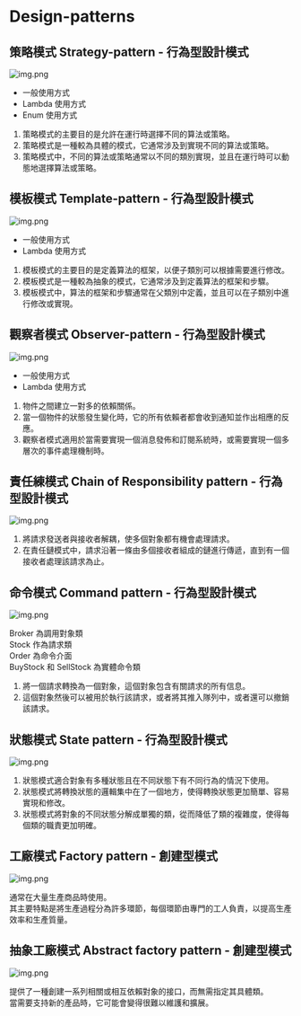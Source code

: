 # Design-patterns

## 策略模式 Strategy-pattern - 行為型設計模式

![img.png](strategy-pattern/images/img.png)

* 一般使用方式
* Lambda 使用方式
* Enum 使用方式

1. 策略模式的主要目的是允許在運行時選擇不同的算法或策略。
2. 策略模式是一種較為具體的模式，它通常涉及到實現不同的算法或策略。
3. 策略模式中，不同的算法或策略通常以不同的類別實現，並且在運行時可以動態地選擇算法或策略。

## 模板模式 Template-pattern - 行為型設計模式

![img.png](template-method/images/img.png)

* 一般使用方式
* Lambda 使用方式

1. 模板模式的主要目的是定義算法的框架，以便子類別可以根據需要進行修改。
2. 模板模式是一種較為抽象的模式，它通常涉及到定義算法的框架和步驟。
3. 模板模式中，算法的框架和步驟通常在父類別中定義，並且可以在子類別中進行修改或實現。

## 觀察者模式 Observer-pattern - 行為型設計模式

![img.png](observer-pattern/images/img.png)

* 一般使用方式
* Lambda 使用方式

1. 物件之間建立一對多的依賴關係。
2. 當一個物件的狀態發生變化時，它的所有依賴者都會收到通知並作出相應的反應。
3. 觀察者模式適用於當需要實現一個消息發佈和訂閱系統時，或需要實現一個多層次的事件處理機制時。

## 責任練模式 Chain of Responsibility pattern - 行為型設計模式

![img.png](chain-of-responsibility-pattern/images/img.png)

1. 將請求發送者與接收者解耦，使多個對象都有機會處理請求。
2. 在責任鏈模式中，請求沿著一條由多個接收者組成的鏈進行傳遞，直到有一個接收者處理該請求為止。

## 命令模式 Command pattern - 行為型設計模式

![img.png](command-pattern/images/img.png)

Broker 為調用對象類  
Stock 作為請求類  
Order 為命令介面  
BuyStock 和 SellStock 為實體命令類

1. 將一個請求轉換為一個對象，這個對象包含有關請求的所有信息。
2. 這個對象然後可以被用於執行該請求，或者將其推入隊列中，或者還可以撤銷該請求。

## 狀態模式 State pattern - 行為型設計模式

![img.png](state-pattern/images/img.png)

1. 狀態模式適合對象有多種狀態且在不同狀態下有不同行為的情況下使用。
2. 狀態模式將轉換狀態的邏輯集中在了一個地方，使得轉換狀態更加簡單、容易實現和修改。
3. 狀態模式將對象的不同狀態分解成單獨的類，從而降低了類的複雜度，使得每個類的職責更加明確。

## 工廠模式 Factory pattern - 創建型模式

![img.png](factory-pattern/images/img.png)

通常在大量生產商品時使用。  
其主要特點是將生產過程分為許多環節，每個環節由專門的工人負責，以提高生產效率和生產質量。

## 抽象工廠模式 Abstract factory pattern - 創建型模式

![img.png](abstract-factory-pattern/images/img.png)

提供了一種創建一系列相關或相互依賴對象的接口，而無需指定其具體類。  
當需要支持新的產品時，它可能會變得很難以維護和擴展。